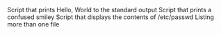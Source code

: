 Script that prints Hello, World to the standard output
Script that prints a confused smiley
Script that displays the contents of /etc/passwd
Listing more than one file
